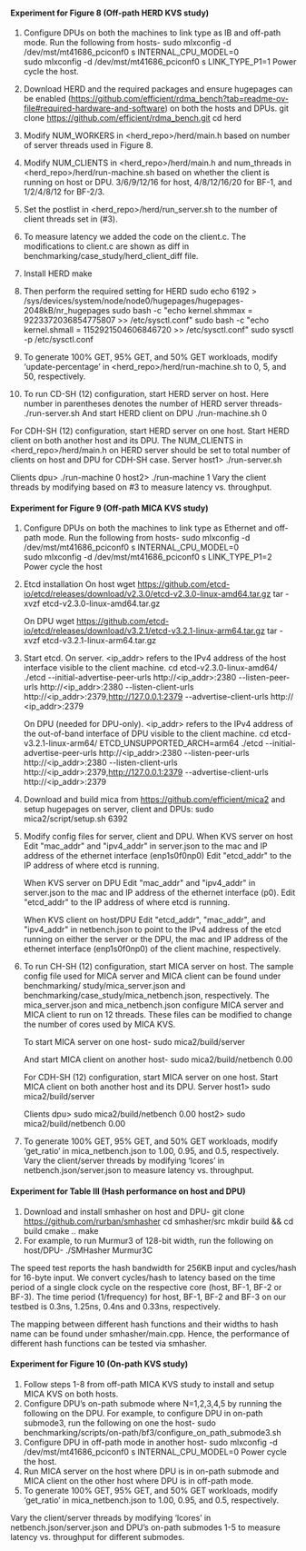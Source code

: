 #### Experiment for Figure 8 (Off-path HERD KVS study)

1.	Configure DPUs on both the machines to link type as IB and off-path mode. Run the following from hosts-
sudo mlxconfig -d /dev/mst/mt41686_pciconf0 s INTERNAL_CPU_MODEL=0  
sudo mlxconfig -d /dev/mst/mt41686_pciconf0 s LINK_TYPE_P1=1
Power cycle the host.

2.	Download HERD and the required packages and ensure hugepages can be enabled (https://github.com/efficient/rdma_bench?tab=readme-ov-file#required-hardware-and-software) on both the hosts and DPUs.
git clone https://github.com/efficient/rdma_bench.git
cd herd
3.	Modify NUM_WORKERS in <herd_repo>/herd/main.h based on number of server threads used in Figure 8.
4.	Modify NUM_CLIENTS in <herd_repo>/herd/main.h and num_threads in <herd_repo>/herd/run-machine.sh based on whether the client is running on host or DPU. 3/6/9/12/16 for host, 4/8/12/16/20 for BF-1, and 1/2/4/8/12 for BF-2/3.
5.	Set the postlist in <herd_repo>/herd/run_server.sh to the number of client threads set in (#3).
6.	To measure latency we added the code on the client.c. The modifications to client.c are shown as diff in benchmarking/case_study/herd_client_diff file.
7.	Install HERD
make
8.	Then perform the required setting for HERD
  sudo echo 6192 > /sys/devices/system/node/node0/hugepages/hugepages-2048kB/nr_hugepages
  sudo bash -c "echo kernel.shmmax = 9223372036854775807 >> /etc/sysctl.conf"
  sudo bash -c "echo kernel.shmall = 1152921504606846720 >> /etc/sysctl.conf"
  sudo sysctl -p /etc/sysctl.conf
9.	To generate 100% GET, 95% GET, and 50% GET workloads, modify ‘update-percentage’ in <herd_repo>/herd/run-machine.sh to 0, 5, and 50, respectively.
10.	To run CD-SH (12) configuration, start HERD server on host. Here number in parentheses denotes the number of HERD server threads-
./run-server.sh
And start HERD client on DPU
./run-machine.sh 0

For CDH-SH (12) configuration, start HERD server on one host. Start HERD client on both another host and its DPU. The NUM_CLIENTS in <herd_repo>/herd/main.h on HERD server should be set to total number of clients on host and DPU for CDH-SH case.
Server
host1> ./run-server.sh

Clients
dpu> ./run-machine 0
host2> ./run-machine 1
Vary the client threads by modifying based on #3 to measure latency vs. throughput.

#### Experiment for Figure 9 (Off-path MICA KVS study)

1.	Configure DPUs on both the machines to link type as Ethernet and off-path mode. Run the following from hosts-
sudo mlxconfig -d /dev/mst/mt41686_pciconf0 s INTERNAL_CPU_MODEL=0  
sudo mlxconfig -d /dev/mst/mt41686_pciconf0 s LINK_TYPE_P1=2
Power cycle the host
2.	Etcd installation
On host
wget https://github.com/etcd-io/etcd/releases/download/v2.3.0/etcd-v2.3.0-linux-amd64.tar.gz
tar -xvzf etcd-v2.3.0-linux-amd64.tar.gz

    On DPU
wget https://github.com/etcd-io/etcd/releases/download/v3.2.1/etcd-v3.2.1-linux-arm64.tar.gz 
tar -xvzf etcd-v3.2.1-linux-arm64.tar.gz
3.	Start etcd.
On server. <ip_addr> refers to the IPv4 address of the host interface visible to the client machine.
cd etcd-v2.3.0-linux-amd64/
./etcd --initial-advertise-peer-urls http://<ip_addr>:2380 --listen-peer-urls http://<ip_addr>:2380 --listen-client-urls http://<ip_addr>:2379,http://127.0.0.1:2379 --advertise-client-urls http:// <ip_addr>:2379

    On DPU (needed for DPU-only). <ip_addr> refers to the IPv4 address of the out-of-band interface of DPU visible to the client machine.
    cd etcd-v3.2.1-linux-arm64/
    ETCD_UNSUPPORTED_ARCH=arm64 ./etcd --initial-advertise-peer-urls http://<ip_addr>:2380 --listen-peer-urls http://<ip_addr>:2380 --listen-client-urls http://<ip_addr>:2379,http://127.0.0.1:2379 --advertise-client-urls http://<ip_addr>:2379
4.	Download and build mica from https://github.com/efficient/mica2 and setup hugepages on server, client and DPUs:
sudo mica2/script/setup.sh 6392

5.	Modify config files for server, client and DPU.
When KVS server on host 
Edit "mac_addr" and "ipv4_addr" in server.json to the mac and IP address of the ethernet interface (enp1s0f0np0)
Edit "etcd_addr" to the IP address of where etcd is running.

    When KVS server on DPU
    Edit "mac_addr" and "ipv4_addr" in server.json to the mac and IP address of the ethernet interface (p0).
    Edit "etcd_addr" to the IP address of where etcd is running.
    
    When KVS client on host/DPU
    Edit "etcd_addr", "mac_addr", and "ipv4_addr" in netbench.json to point to the IPv4 address of the etcd running on either the server or the DPU, the mac and IP address of the ethernet interface (enp1s0f0np0) of the client machine, respectively.

6.	To run CH-SH (12) configuration, start MICA server on host. The sample config file used for MICA server and MICA client can be found under benchmarking/ study/mica_server.json and benchmarking/case_study/mica_netbench.json, respectively. The mica_server.json and mica_netbench.json configure MICA server and MICA client to run on 12 threads. These files can be modified to change the number of cores used by MICA KVS.

    To start MICA server on one host-
    sudo  mica2/build/server
    
    And start MICA client on another host-
    sudo mica2/build/netbench 0.00
    
    For CDH-SH (12) configuration, start MICA server on one host. Start MICA client on both another host and its DPU.
    Server
    host1> sudo  mica2/build/server
    
    Clients
    dpu> sudo mica2/build/netbench 0.00
    host2> sudo mica2/build/netbench 0.00

7.	To generate 100% GET, 95% GET, and 50% GET workloads, modify ‘get_ratio’ in mica_netbench.json to 1.00, 0.95, and 0.5, respectively.
Vary the client/server threads by modifying ‘lcores’ in netbench.json/server.json to measure latency vs. throughput.

#### Experiment for Table III (Hash performance on host and DPU)
1.	Download and install smhasher on host and DPU-
git clone https://github.com/rurban/smhasher
cd smhasher/src
mkdir build && cd build
cmake ..
make
2.	For example, to run Murmur3 of 128-bit width, run the following on host/DPU-
./SMHasher Murmur3C

The speed test reports the hash bandwidth for 256KB input and cycles/hash for 16-byte input. We convert cycles/hash to latency based on the time period of a single clock cycle on the respective core (host, BF-1, BF-2 or BF-3). The time period (1/frequency) for host, BF-1, BF-2 and BF-3 on our testbed is 0.3ns, 1.25ns, 0.4ns and 0.33ns, respectively.

The mapping between different hash functions and their widths to hash name can be found under smhasher/main.cpp. Hence, the performance of different hash functions can be tested via smhasher.

#### Experiment for Figure 10 (On-path KVS study)
1.	Follow steps 1-8 from off-path MICA KVS study to install and setup MICA KVS on both hosts.
2.	Configure DPU’s on-path submode<N> where N=1,2,3,4,5 by running the following on the DPU. For example, to configure DPU in on-path submode3, run the following on one the host-
sudo benchmarking/scripts/on-path/bf3/configure_on_path_submode3.sh
3.	Configure DPU in off-path mode in another host-
sudo mlxconfig -d /dev/mst/mt41686_pciconf0 s INTERNAL_CPU_MODEL=0
Power cycle the host.
4.	Run MICA server on the host where DPU is in on-path submode and MICA client on the other host where DPU is in off-path mode.
5.	To generate 100% GET, 95% GET, and 50% GET workloads, modify ‘get_ratio’ in mica_netbench.json to 1.00, 0.95, and 0.5, respectively.

Vary the client/server threads by modifying ‘lcores’ in netbench.json/server.json and DPU’s on-path submodes 1-5 to measure latency vs. throughput for different submodes.
